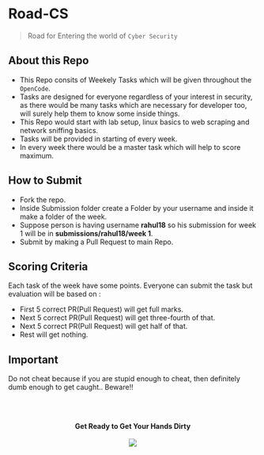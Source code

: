 
# Road-CS
>Road for Entering the world of `Cyber Security`

## About this Repo
* This Repo consits of Weekely Tasks which will be given throughout the `OpenCode`.
* Tasks are designed for everyone regardless of your interest in security, as there would be many tasks which are necessary for developer too, will surely help them to know some inside things.
* This Repo would start with lab setup, linux basics to web scraping and network sniffing basics.
* Tasks will be provided in starting of every week.
* In every week there would be a master task which will help to score maximum.


 ## How to Submit
* Fork the repo.
* Inside Submission folder create a Folder by your username and inside it make a folder of the week.
* Suppose person is having username **rahul18** so his submission for week 1 will be in **submissions/rahul18/week 1**.
* Submit by making a Pull Request to main Repo.

 
 
 ## Scoring Criteria
 Each task of the week have some points. Everyone can submit the task but evaluation will be based on :
 * First 5 correct PR(Pull Request) will get full marks.
 * Next 5 correct PR(Pull Request) will get three-fourth of that.
 * Next 5 correct PR(Pull Request) will get half of that.
 * Rest will get nothing.
 
 ## Important
 Do not cheat because if you are stupid enough to cheat, then definitely dumb enough to get caught.. Beware!!

 
 <br><br>
 <p align="center">
  <b>Get Ready to Get Your Hands Dirty</b>
  <br><br>
  <img src="https://pa1.narvii.com/6432/57e0a6a96f80bf5b0399875e436406a8d6fa449c_hq.gif">
</p>

 
